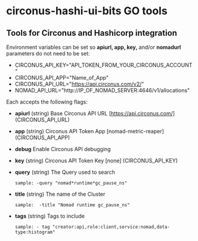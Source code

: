 # circonus-hashi-ui-bits GO tools
<h2>Tools for Circonus and Hashicorp integration</h2>

Environment variables can be set so **apiurl, app, key,** and/or **nomadurl** parameters do not need to be set:
- CIRCONUS_API_KEY="API_TOKEN_FROM_YOUR_CIRCONUS_ACCOUNT"
- CIRCONUS_API_APP="Name_of_App"
- CIRCONUS_API_URL="https://api.circonus.com/v2/"
- NOMAD_API_URL="http://IP_OF_NOMAD_SERVER:4646/v1/allocations"

Each accepts the following flags:

- **apiurl** (string) Base Circonus API URL [https://api.circonus.com/] (CIRCONUS_API_URL)
- **app** (string) Circonus API Token App [nomad-metric-reaper] (CIRCONUS_API_APP)
- **debug** Enable Circonus API debugging
- **key**	(string) Circonus API Token Key [none] (CIRCONUS_API_KEY)
- **query** (string) The Query used to search

      sample: -query "nomad*runtime*gc_pause_ns"
- **title** (string) The name of the Cluster

      sample:  -title "Nomad runtime gc_pause_ns"
- **tags** (string) Tags to include

      sample: - tag "creator:api,role:client,service:nomad,data-type:histogram"
